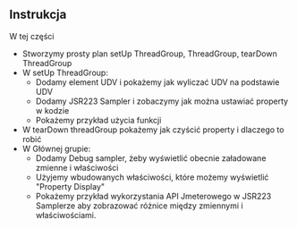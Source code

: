 ## Instrukcja

W tej części

- Stworzymy prosty plan setUp ThreadGroup, ThreadGroup, tearDown ThreadGroup
- W setUp ThreadGroup:
    - Dodamy element UDV i pokażemy jak wyliczać UDV na podstawie UDV
    - Dodamy JSR223 Sampler i zobaczymy jak można ustawiać property w kodzie
    - Pokażemy przykład użycia funkcji
- W tearDown threadGroup pokażemy jak czyścić property i dlaczego to robić
- W Głównej grupie:
    - Dodamy Debug sampler, żeby wyświetlić obecnie załadowane zmienne i właściwości
    - Użyjemy wbudowanych właściwości, które możemy wyświetlić "Property Display"
    - Pokażemy przykład wykorzystania API Jmeterowego w JSR223 Samplerze aby zobrazować różnice między zmiennymi i właściwościami.
    

